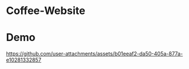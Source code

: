# Coffee-Website

# Demo


https://github.com/user-attachments/assets/b01eeaf2-da50-405a-877a-e10281332857

